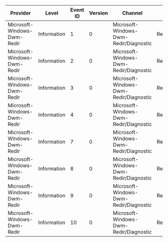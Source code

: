Provider                     |  Level        |  Event ID  |  Version  |  Channel                                 |  Task                                 |  Opcode  |  Keyword   |  Message
-----------------------------|---------------|------------|-----------|------------------------------------------|---------------------------------------|----------|------------|---------
Microsoft-Windows-Dwm-Redir  |  Information  |  1         |  0        |  Microsoft-Windows-Dwm-Redir/Diagnostic  |  RedirGetSharedHandle                 |          |  DwmRedir  |
Microsoft-Windows-Dwm-Redir  |  Information  |  2         |  0        |  Microsoft-Windows-Dwm-Redir/Diagnostic  |  RedirUpdateSharedSurface             |          |  DwmRedir  |
Microsoft-Windows-Dwm-Redir  |  Information  |  3         |  0        |  Microsoft-Windows-Dwm-Redir/Diagnostic  |  RedirAsyncFlush                      |          |  DwmRedir  |
Microsoft-Windows-Dwm-Redir  |  Information  |  4         |  0        |  Microsoft-Windows-Dwm-Redir/Diagnostic  |  RedirDxResize                        |          |  DwmRedir  |
Microsoft-Windows-Dwm-Redir  |  Information  |  7         |  0        |  Microsoft-Windows-Dwm-Redir/Diagnostic  |  RedirDwmUpdate                       |          |  DwmRedir  |
Microsoft-Windows-Dwm-Redir  |  Information  |  8         |  0        |  Microsoft-Windows-Dwm-Redir/Diagnostic  |  RedirSetLivePreviewExcludeHwnd       |          |  DwmRedir  |
Microsoft-Windows-Dwm-Redir  |  Information  |  9         |  0        |  Microsoft-Windows-Dwm-Redir/Diagnostic  |  RedirProcessLogicalSurface           |          |  DwmRedir  |
Microsoft-Windows-Dwm-Redir  |  Information  |  10        |  0        |  Microsoft-Windows-Dwm-Redir/Diagnostic  |  RedirVisualCreateDefaultInteraction  |          |  DwmInput  |